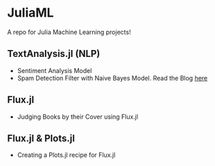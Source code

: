 # JuliaML
A repo for Julia Machine Learning projects!

## TextAnalysis.jl (NLP)
- Sentiment Analysis Model
- Spam Detection Filter with Naive Bayes Model. Read the Blog [here](https://medium.com/@imkimfung/implementing-a-spam-filter-using-naive-bayes-and-textanalysis-jl-on-julia-e321180ea301)

## Flux.jl
- Judging Books by their Cover using Flux.jl

## Flux.jl & Plots.jl
- Creating a Plots.jl recipe for Flux.jl
